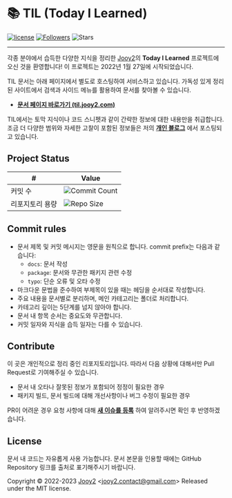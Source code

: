 # 📚 TIL (Today I Learned)

[![license](https://img.shields.io/badge/license-MIT-blue.svg)](https://github.com/jooy2/TIL/blob/master/LICENSE) [![Followers](https://img.shields.io/github/followers/jooy2?style=social)](https://github.com/jooy2) ![Stars](https://img.shields.io/github/stars/jooy2/TIL?style=social)

---

각종 분야에서 습득한 다양한 지식을 정리한 [Jooy2](https://jooy2.com)의 **Today I Learned** 프로젝트에 오신 것을 환영합니다! 이 프로젝트는 2022년 1월 27일에 시작되었습니다.

TIL 문서는 아래 페이지에서 별도로 호스팅하여 서비스하고 있습니다. 가독성 있게 정리된 사이트에서 검색과 사이드 메뉴를 활용하여 문서를 찾아볼 수 있습니다.

- **[문서 페이지 바로가기 (til.jooy2.com)](https://til.jooy2.com)**

TIL에서는 토막 지식이나 코드 스니펫과 같이 간략한 정보에 대한 내용만을 취급합니다. 조금 더 다양한 범위와 자세한 고찰이 포함된 정보들은 저의 **[개인 블로그](https://jootc.com)** 에서 포스팅되고 있습니다.

## Project Status

| # | Value |
| --- | --- |
| 커밋 수 | ![Commit Count](https://img.shields.io/github/commit-activity/y/jooy2/TIL?label=) |
| 리포지토리 용량 | ![Repo Size](https://img.shields.io/github/repo-size/jooy2/TIL?label=) |

## Commit rules

- 문서 제목 및 커밋 메시지는 영문을 원칙으로 합니다. commit prefix는 다음과 같습니다:
  - `docs`: 문서 작성
  - `package`: 문서와 무관한 패키지 관련 수정
  - `typo`: 단순 오류 및 오타 수정
- 마크다운 문법을 준수하여 부제목이 있을 때는 헤딩을 순서대로 작성합니다.
- 주요 내용을 문서별로 분리하며, 메인 카테고리는 폴더로 처리합니다.
- 카테고리 깊이는 5단계를 넘지 않아야 합니다.
- 문서 내 항목 순서는 중요도와 무관합니다.
- 커밋 일자와 지식을 습득 일자는 다를 수 있습니다.

## Contribute

이 곳은 개인적으로 정리 중인 리포지토리입니다. 따라서 다음 상황에 대해서만 Pull Request로 기여해주실 수 있습니다.

- 문서 내 오타나 잘못된 정보가 포함되어 정정이 필요한 경우
- 패키지 빌드, 문서 빌드에 대해 개선사항이나 버그 수정이 필요한 경우

PR이 어려운 경우 요청 사항에 대해 **[새 이슈를 등록](https://github.com/jooy2/TIL/issues)** 하여 알려주시면 확인 후 반영하겠습니다.

## License

문서 내 코드는 자유롭게 사용 가능합니다. 문서 본문을 인용할 때에는 GitHub Repository 링크를 출처로 표기해주시기 바랍니다.

Copyright © 2022-2023 [Jooy2](https://jooy2.com) <[jooy2.contact@gmail.com](mailto:jooy2.contact@gmail.com)> Released under the MIT license.
